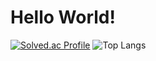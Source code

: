 # Hello World!
[![Solved.ac Profile](http://mazassumnida.wtf/api/v2/generate_badge?boj=none_1)](https://solved.ac/none_1/)
![Top Langs](https://github-readme-stats.vercel.app/api/top-langs/?username=ljiomsh&layout=compact&theme=dark)
